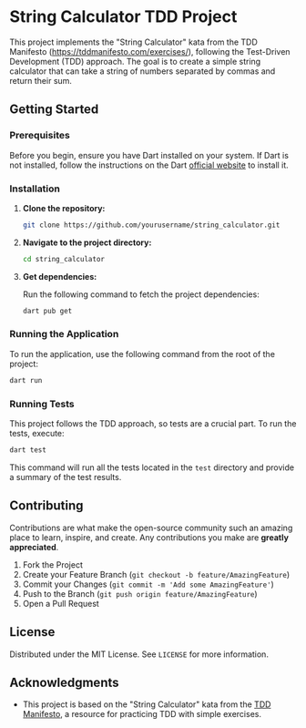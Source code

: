 # String Calculator TDD Project

This project implements the "String Calculator" kata from the TDD Manifesto (https://tddmanifesto.com/exercises/), following the Test-Driven Development (TDD) approach. The goal is to create a simple string calculator that can take a string of numbers separated by commas and return their sum.

## Getting Started

### Prerequisites

Before you begin, ensure you have Dart installed on your system. If Dart is not installed, follow the instructions on the Dart [official website](https://dart.dev/get-dart) to install it.

### Installation

1. **Clone the repository:**

   ```bash
   git clone https://github.com/yourusername/string_calculator.git
   ```

2. **Navigate to the project directory:**

   ```bash
   cd string_calculator
   ```

3. **Get dependencies:**

   Run the following command to fetch the project dependencies:

   ```bash
   dart pub get
   ```

### Running the Application

To run the application, use the following command from the root of the project:

```bash
dart run
```

### Running Tests

This project follows the TDD approach, so tests are a crucial part. To run the tests, execute:

```bash
dart test
```

This command will run all the tests located in the `test` directory and provide a summary of the test results.

## Contributing

Contributions are what make the open-source community such an amazing place to learn, inspire, and create. Any contributions you make are **greatly appreciated**.

1. Fork the Project
2. Create your Feature Branch (`git checkout -b feature/AmazingFeature`)
3. Commit your Changes (`git commit -m 'Add some AmazingFeature'`)
4. Push to the Branch (`git push origin feature/AmazingFeature`)
5. Open a Pull Request

## License

Distributed under the MIT License. See `LICENSE` for more information.

## Acknowledgments

- This project is based on the "String Calculator" kata from the [TDD Manifesto](https://tddmanifesto.com/exercises/), a resource for practicing TDD with simple exercises.

